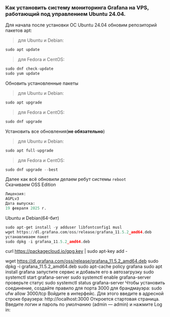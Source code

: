 ### Как установить систему мониторинга Grafana на VPS, работающий под управлением Ubuntu 24.04.
Для начала после установки ОС Ubuntu 24.04 обновим репозиторий пакетов apt:
> для Ubuntu и Debian:

```python
sudo apt update
```
> для Fedora и CentOS:

```python
sudo dnf check-update
sudo yum update
```
Обновить установленные пакеты
> для Ubuntu и Debian:

```python
sudo apt upgrade
```
> для Fedora и CentOS:

```python
sudo dnf upgrade
```

Установить все обновления(**не обязательно**)<br>
> для Ubuntu и Debian:

```python
sudo apt full-upgrade
```
> для Fedora и CentOS:

```python
sudo dnf upgrade --best
```
Далее как всё обновили делаем ребут системы ``reboot``<br>
Скачиваем OSS Edition
```python
Лицензия:
AGPLv3
Дата выпуска:
19 февраля 2025 г.
```

Ubuntu и Debian(64-бит)
```python
sudo apt-get install -y adduser libfontconfig1 musl
wget https://dl.grafana.com/oss/release/grafana_11.5.2_amd64.deb
устанавливаем пакет
sudo dpkg -i grafana_11.5.2_amd64.deb
```

curl https://packagecloud.io/gpg.key | sudo apt-key add -

wget https://dl.grafana.com/oss/release/grafana_11.5.2_amd64.deb
sudo dpkg -i grafana_11.5.2_amd64.deb
sudo apt-cache policy grafana
sudo apt install grafana
запустите сервис и добавьте его в автозагрузку
sudo systemctl start grafana-server
sudo systemctl enable grafana-server
проверьте статус
sudo systemctl status grafana-server
Чтобы установить соединение, создайте правило для порта 3000 для брандмауэра:
sudo ufw allow 3000/tcp
Войдите в интерфейс. Для этого введите в адресной строке браузера: http://localhost:3000
Откроется стартовая страница. Введите логин и пароль по умолчанию (admin — admin) и нажмите Log in:
